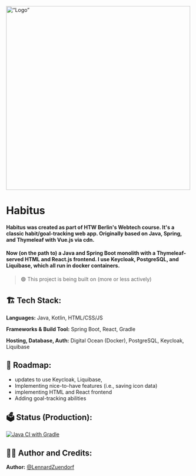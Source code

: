 <img align:left src='https://ignitr.tech/static/images/habitus/intro.png' alt= “Logo” width="500">

# Habitus

#### Habitus was created as part of HTW Berlin's Webtech course. It's a classic habit/goal-tracking web app. Originally based on Java, Spring, and Thymeleaf with Vue.js via cdn.
#### Now (on the path to) a Java and Spring Boot monolith with a Thymeleaf-served HTML and React.js frontend. I use Keycloak, PostgreSQL, and Liquibase, which all run in docker containers.

> 🟢
> This project is being built on (more or less actively)

## 🏗️ Tech Stack:

**Languages:** Java, Kotlin, HTML/CSS/JS

**Frameworks & Build Tool:** Spring Boot, React, Gradle

**Hosting, Database, Auth:** Digital Ocean (Docker), PostgreSQL, Keycloak, Liquibase

## 🚧 Roadmap:

- updates to use Keycloak, Liquibase, 
- Implementing nice-to-have features (i.e., saving icon data)
- implementing HTML and React frontend
- Adding goal-tracking abilities

## 🗳️ Status (Production):

[![Java CI with Gradle](https://github.com/LennardZuendorf/habitus/actions/workflows/gradle.yml/badge.svg)](https://github.com/LennardZuendorf/habitus/actions/workflows/gradle.yml)

## 👨‍💻 Author and Credits:

**Author:** [@LennardZuendorf](https://github.com/LennardZuendorf)
